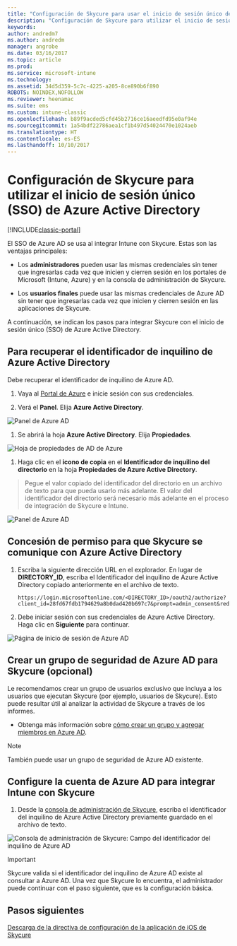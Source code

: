 ```yaml
---
title: "Configuración de Skycure para usar el inicio de sesión único de Azure Active Directory"
description: "Configuración de Skycure para utilizar el inicio de sesión único (SSO) de Azure Active Directory"
keywords: 
author: andredm7
ms.author: andredm
manager: angrobe
ms.date: 03/16/2017
ms.topic: article
ms.prod: 
ms.service: microsoft-intune
ms.technology: 
ms.assetid: 34d5d359-5c7c-4225-a205-8ce890b6f890
ROBOTS: NOINDEX,NOFOLLOW
ms.reviewer: heenamac
ms.suite: ems
ms.custom: intune-classic
ms.openlocfilehash: b89f9acded5cfd45b2716ce16aeedfd95e0af94e
ms.sourcegitcommit: 1a54bdf22786aea1cf1b497d54024470e1024aeb
ms.translationtype: HT
ms.contentlocale: es-ES
ms.lasthandoff: 10/10/2017
---
```

# <a name="configure-skycure-to-use-azure-active-directory-single-sign-on-sso"></a>Configuración de Skycure para utilizar el inicio de sesión único (SSO) de Azure Active Directory

[!INCLUDE[classic-portal](../includes/classic-portal.md)]

El SSO de Azure AD se usa al integrar Intune con Skycure. Estas son las ventajas principales:

-   Los **administradores** pueden usar las mismas credenciales sin tener que ingresarlas cada vez que inicien y cierren sesión en los portales de Microsoft (Intune, Azure) y en la consola de administración de Skycure.

-   Los **usuarios finales** puede usar las mismas credenciales de Azure AD sin tener que ingresarlas cada vez que inicien y cierren sesión en las aplicaciones de Skycure.

A continuación, se indican los pasos para integrar Skycure con el inicio de sesión único (SSO) de Azure Active Directory.

## <a name="to-retrieve-the-azure-active-directory-tenant-id"></a>Para recuperar el identificador de inquilino de Azure Active Directory

Debe recuperar el identificador de inquilino de Azure AD.

1.  Vaya al [Portal de Azure](https://portal.azure.com/) e inicie sesión con sus credenciales.

2.  Verá el **Panel**. Elija **Azure Active Directory**.

![Panel de Azure AD](../media/mtp/skycure-sso-1.png)

1.  Se abrirá la hoja **Azure Active Directory**. Elija **Propiedades**.

![Hoja de propiedades de AD de Azure](../media/mtp/skycure-sso-2.png)

1.  Haga clic en el **icono de copia** en el **Identificador de inquilino del directorio** en la hoja **Propiedades de Azure Active Directory**.

> Pegue el valor copiado del identificador del directorio en un archivo de texto para que pueda usarlo más adelante. El valor del identificador del directorio será necesario más adelante en el proceso de integración de Skycure e Intune.

![Panel de Azure AD](../media/mtp/skycure-sso-3.png)

## <a name="allow-skycure-to-communicate-with-azure-active-directory"></a>Concesión de permiso para que Skycure se comunique con Azure Active Directory

1.  Escriba la siguiente dirección URL en el explorador. En lugar de **DIRECTORY_ID**, escriba el Identificador del inquilino de Azure Active Directory copiado anteriormente en el archivo de texto.

        https://login.microsoftonline.com/<DIRECTORY_ID>/oauth2/authorize?client_id=28fd67fdb1794629a8b0dad420b697c7&prompt=admin_consent&redirect_uri=https%3A%2F%2Fmc.skycure.com%2Fapi%2Fexternal%2Fmdm%2Faad_app_consent%2Fmanagement_callback&response_type=code

2.  Debe iniciar sesión con sus credenciales de Azure Active Directory. Haga clic en **Siguiente** para continuar.

![Página de inicio de sesión de Azure AD](../media/mtp/skycure-sso-4.png)

## <a name="create-an-azure-ad-security-group-for-skycure-optional"></a>Crear un grupo de seguridad de Azure AD para Skycure (opcional)

Le recomendamos crear un grupo de usuarios exclusivo que incluya a los usuarios que ejecutan Skycure (por ejemplo, usuarios de Skycure). Esto puede resultar útil al analizar la actividad de Skycure a través de los informes.

-   Obtenga más información sobre [cómo crear un grupo y agregar miembros en Azure AD](https://docs.microsoft.com/azure/active-directory/active-directory-groups-create-azure-portal).

> [!NOTE] 
> También puede usar un grupo de seguridad de Azure AD existente.

## <a name="configure-the-azure-ad-account-to-integrate-intune-with-skycure"></a>Configure la cuenta de Azure AD para integrar Intune con Skycure

1.  Desde la [consola de administración de Skycure](https://aad.skycure.com/), escriba el identificador del inquilino de Azure Active Directory previamente guardado en el archivo de texto.

![Consola de administración de Skycure: Campo del identificador del inquilino de Azure AD](../media/mtp/skycure-sso-5.png)

> [!IMPORTANT] 
> Skycure valida si el identificador del inquilino de Azure AD existe al consultar a Azure AD. Una vez que Skycure lo encuentra, el administrador puede continuar con el paso siguiente, que es la configuración básica.

## <a name="next-steps"></a>Pasos siguientes

[Descarga de la directiva de configuración de la aplicación de iOS de Skycure](/intune-classic/deploy-use/download-skycure-ios-app-configuration-policy)
